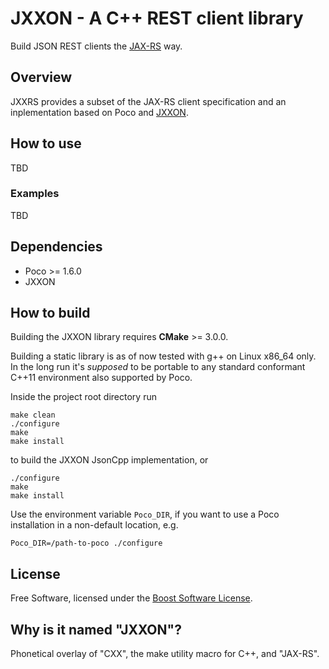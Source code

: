 # JXXON - A C++ REST client library

Build JSON REST clients the [JAX-RS](https://en.wikipedia.org/wiki/Java_API_for_RESTful_Web_Services) way.

## Overview

JXXRS provides a subset of the JAX-RS client specification and an inplementation based on Poco and [JXXON](https://github.com/jxx-project/JXXON).

## How to use

TBD

### Examples

TBD

## Dependencies

 * Poco >= 1.6.0
 * JXXON

## How to build

Building the JXXON library requires **CMake** >= 3.0.0.

Building a static library is as of now tested with g++ on Linux x86_64 only. In the long run it's *supposed* to be portable to any standard conformant C++11 environment also supported by Poco.

Inside the project root directory run

```
make clean
./configure
make
make install
```

to build the JXXON JsonCpp implementation, or

```
./configure
make
make install
```

Use the environment variable `Poco_DIR`, if you want to use a Poco installation in a non-default location, e.g.

```
Poco_DIR=/path-to-poco ./configure
``` 

## License

Free Software, licensed under the [Boost Software License](https://spdx.org/licenses/BSL-1.0).

## Why is it named "JXXON"?

Phonetical overlay of "CXX", the make utility macro for C++, and "JAX-RS".
